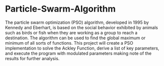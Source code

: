 # Particle-Swarm-Algorithm
The particle swarm optimization (PSO) algorithm, developed in 1995 by Kennedy and Eberhart, is based on the social behavior exhibited by animals such as birds or fish when they are working as a group to reach a destination.  The algorithm can be used to find the global maximum or minimum of all sorts of functions.  This project will create a PSO implementation to solve the Ackley Function, derive a list of key parameters, and execute the program with modulated parameters making note of the results for further analysis.
